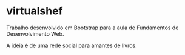 # virtualshef
Trabalho desenvolvido em Bootstrap para a aula de Fundamentos de Desenvolvimento Web.

A ideia é de uma rede social para amantes de livros.
